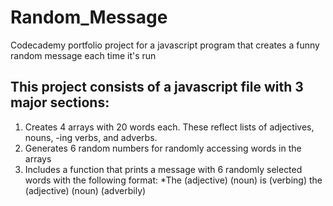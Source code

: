 # Random_Message
Codecademy portfolio project for a javascript program that creates a funny random message each time it's run

## This project consists of a javascript file with 3 major sections:

1. Creates 4 arrays with 20 words each. These reflect lists of adjectives, nouns, -ing verbs, and adverbs.
2. Generates 6 random numbers for randomly accessing words in the arrays
3. Includes a function that prints a message with 6 randomly selected words with the following format:
  *The (adjective) (noun) is (verbing) the (adjective) (noun) (adverbily)
